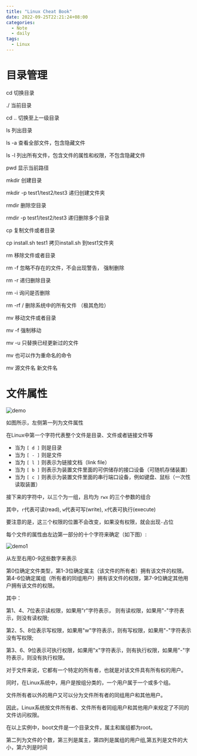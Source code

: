 ```yaml
---
title: "Linux Cheat Book"
date: 2022-09-25T22:21:24+08:00
categories:
  - Note
  - daily
tags:
  - Linux
---
```


# 目录管理

cd  切换目录

./  当前目录

cd ..  切换至上一级目录

ls  列出目录

ls -a 查看全部文件，包含隐藏文件

ls -l 列出所有文件，包含文件的属性和权限，不包含隐藏文件


pwd 显示当前路径

mkdir 创建目录

mkdir -p test1/test2/test3  递归创建文件夹

rmdir 删除空目录

rmdir -p test1/test2/test3  递归删除多个目录

cp  复制文件或者目录

cp install.sh test1  拷贝install.sh 到test1文件夹

rm 移除文件或者目录

rm -f 忽略不存在的文件，不会出现警告， 强制删除

rm -r 递归删除目录

rm -i 询问是否删除

rm -rf /  删除系统中的所有文件 （极其危险）


mv  移动文件或者目录

mv -f 强制移动

mv -u 只替换已经更新过的文件

mv 也可以作为重命名的命令

mv 源文件名 新文件名

# 文件属性

![demo](ROOT.png)

如图所示，左侧第一列为文件属性

在Linux中第一个字符代表整个文件是目录、文件或者链接文件等
 - 当为 `[ d ]` 则是目录
 - 当为 `[ - ]` 则是文件
 - 当为 `[ l ]` 则表示为链接文档（link file）
 - 当为 `[ b ]` 则表示为装置文件里面的可供储存的接口设备（可随机存储装置）
 - 当为 `[ c ]` 则表示为装置文件里面的串行端口设备，例如键盘、鼠标（一次性读取装置）

接下来的字符中，以三个为一组，且均为 `rwx` 的三个参数的组合

其中，` r `代表可读(read), ` w `代表可写(write), ` x `代表可执行(execute)

要注意的是，这三个权限的位置不会改变，如果没有权限，就会出现` - `占位

每个文件的属性由左边第一部分的十个字符来确定（如下图）:

![demo1](rwx.png)

从左至右用0-9这些数字来表示

第0位确定文件类型，第1-3位确定属主（该文件的所有者）拥有该文件的权限。第4-6位确定属组（所有者的同组用户）拥有该文件的权限，第7-9位确定其他用户拥有该文件的权限。

其中：

第1、4、7位表示读权限，如果用"r"字符表示，
则有读权限，如果用"-"字符表示，则没有读权限;

第2、5、8位表示写权限，如果用"w"字符表示，则有写权限，如果用"-"字符表示没有写权限;

第3、6、9位表示可执行权限，如果用"x"字符表示，则有执行权限，如果用"-"字符表示，则没有执行权限。

对于文件来说，它都有一个特定的所有者，也就是对该文件具有所有权的用户。

同时，在Linux系统中，用户是按组分类的，一个用户属于一个或多个组。

文件所有者以外的用户又可以分为文件所有者的同组用户和其他用户。

因此，Linux系统按文件所有者、文件所有者同组用户和其他用户来规定了不同的文件访问权限。

在以上实例中，boot文件是一个目录文件，属主和属组都为root。

第二列为文件的个数，第三列是属主，第四列是属组的用户组,第五列是文件的大小，第六列是时间

